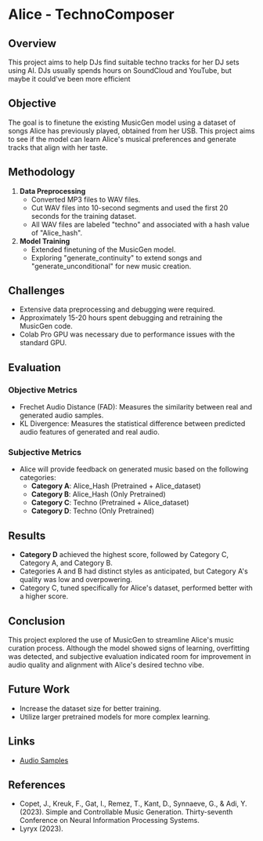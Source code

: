 # Alice - TechnoComposer

## Overview
This project aims to help DJs find suitable techno tracks for her DJ sets using AI. DJs usually spends hours on SoundCloud and YouTube, but maybe it could've been more efficient

## Objective
The goal is to finetune the existing MusicGen model using a dataset of songs Alice has previously played, obtained from her USB. This project aims to see if the model can learn Alice's musical preferences and generate tracks that align with her taste.

## Methodology
1. **Data Preprocessing**
   - Converted MP3 files to WAV files.
   - Cut WAV files into 10-second segments and used the first 20 seconds for the training dataset.
   - All WAV files are labeled "techno" and associated with a hash value of "Alice_hash".
2. **Model Training**
   - Extended finetuning of the MusicGen model.
   - Exploring "generate_continuity" to extend songs and "generate_unconditional" for new music creation.

## Challenges
- Extensive data preprocessing and debugging were required.
- Approximately 15-20 hours spent debugging and retraining the MusicGen code.
- Colab Pro GPU was necessary due to performance issues with the standard GPU.

## Evaluation
### Objective Metrics
- Frechet Audio Distance (FAD): Measures the similarity between real and generated audio samples.
- KL Divergence: Measures the statistical difference between predicted audio features of generated and real audio.

### Subjective Metrics
- Alice will provide feedback on generated music based on the following categories:
  - **Category A**: Alice_Hash (Pretrained + Alice_dataset)
  - **Category B**: Alice_Hash (Only Pretrained)
  - **Category C**: Techno (Pretrained + Alice_dataset)
  - **Category D**: Techno (Only Pretrained)

## Results
- **Category D** achieved the highest score, followed by Category C, Category A, and Category B.
- Categories A and B had distinct styles as anticipated, but Category A's quality was low and overpowering.
- Category C, tuned specifically for Alice's dataset, performed better with a higher score.

## Conclusion
This project explored the use of MusicGen to streamline Alice's music curation process. Although the model showed signs of learning, overfitting was detected, and subjective evaluation indicated room for improvement in audio quality and alignment with Alice's desired techno vibe.

## Future Work
- Increase the dataset size for better training.
- Utilize larger pretrained models for more complex learning.

## Links
- [Audio Samples](https://drive.google.com/drive/u/2/folders/1p3A9WAN2MfhQveneWGjX3ETGQywVIvpU)

## References
- Copet, J., Kreuk, F., Gat, I., Remez, T., Kant, D., Synnaeve, G., & Adi, Y. (2023). Simple and Controllable Music Generation. Thirty-seventh Conference on Neural Information Processing Systems.
- Lyryx (2023).
